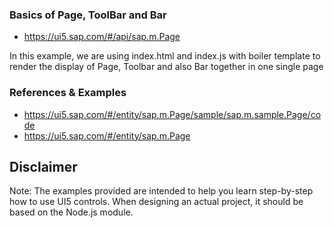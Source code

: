 
### Basics of Page, ToolBar and Bar
* https://ui5.sap.com/#/api/sap.m.Page

In this example, we are using index.html and index.js with boiler template to render the display of Page, Toolbar and also Bar together in one single page


### References & Examples
* https://ui5.sap.com/#/entity/sap.m.Page/sample/sap.m.sample.Page/code
* https://ui5.sap.com/#/entity/sap.m.Page




Disclaimer
---
Note: The examples provided are intended to help you learn step-by-step how to use UI5 controls. When designing an actual project, it should be based on the Node.js module.
